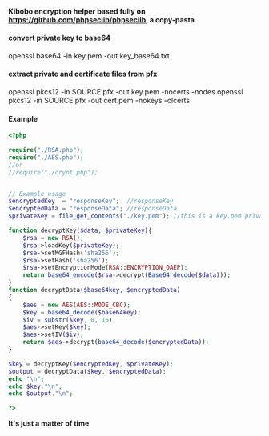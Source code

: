 

#### Kibobo encryption helper based fully on https://github.com/phpseclib/phpseclib, a copy-pasta

#### convert private key to base64
openssl base64 -in key.pem -out key_base64.txt

#### extract private and certificate files from pfx
openssl pkcs12 -in SOURCE.pfx -out key.pem -nocerts -nodes
openssl pkcs12 -in SOURCE.pfx -out cert.pem -nokeys -clcerts


#### Example 
``` php
<?php

require("./RSA.php");
require("./AES.php");
//or 
//require("./crypt.php");


// Example usage
$encryptedKey  = "responseKey";  //responseKey
$encryptedData = "responseData"; //responseData
$privateKey = file_get_contents("./key.pem"); //this is a key.pem private key extracted from pfx

function decryptKey($data, $privateKey){
    $rsa = new RSA();
    $rsa->loadKey($privateKey);
    $rsa->setMGFHash('sha256');
    $rsa->setHash('sha256');
    $rsa->setEncryptionMode(RSA::ENCRYPTION_OAEP);
    return base64_encode($rsa->decrypt(Base64_decode($data)));
}
function decryptData($base64key, $encryptedData)
{
    $aes = new AES(AES::MODE_CBC);
    $key = base64_decode($base64key);
    $iv = substr($key, 0, 16);
    $aes->setKey($key);
    $aes->setIV($iv);
    return $aes->decrypt(base64_decode($encryptedData));
}

$key = decryptKey($encryptedKey, $privateKey);
$output = decryptData($key, $encryptedData);
echo "\n";
echo $key."\n";
echo $output."\n";

?>

````



__It's just a matter of time__
